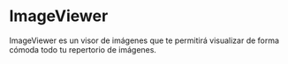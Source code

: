 # ImageViewer

ImageViewer es un visor de imágenes que te permitirá visualizar de forma cómoda todo tu repertorio de imágenes.
